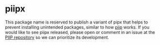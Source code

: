 # piipx

This package name is reserved to publish a variant of pipx that helps to prevent installing unintended packages, similar to how [piip](https://pypi.org/project/PIIP/) works. If you would like to see piipx released, please open or comment in an issue at the [PIIP repository](https://github.com/TNO-S3/PIIP/issues) so we can prioritize its development.